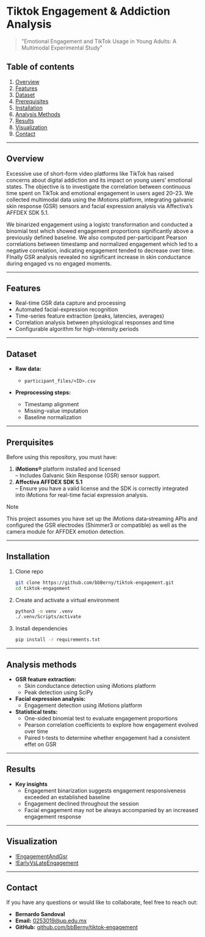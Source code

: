 # Tiktok Engagement & Addiction Analysis

> "Emotional Engagement and TikTok Usage in Young Adults: A Multimodal Experimental Study"


## Table of contents

1. [Overview](#overview)
2. [Features](#features)
3. [Dataset](#dataset)
4. [Prerequisites](#prerequisites)
5. [Installation](#installation)
6. [Analysis Methods](#analysis-methods)
7. [Results](#results)
8. [Visualization](#visualization)
9. [Contact](#contact)

---

## Overview
Excessive use of short-form video platforms like TikTok has raised concerns about digital addiction and its impact on young users’ emotional states. The objective is to investigate the correlation between continuous time spent on TikTok and emotional engagement in users aged 20–23. We collected multimodal data using the iMotions platform, integrating galvanic skin response (GSR) sensors and facial expression analysis via Affectiva’s AFFDEX SDK 5.1.

We binarized engagement using a logistc transformation and conducted a binomial test which showed engagement proportions significantly above a previously defined baseline. We also computed per-participant Pearson correlations between timestamp and normalized engagement which led to a negative correlation, indicating engagement tended to decrease over time. FInally GSR analysis revealed no significant increase in skin conductance during engaged vs no engaged moments.

---

## Features

- Real-time GSR data capture and processing
- Automated facial-expression recognition
- Time-series feature extraction (peaks, latencies, averages)
- Correlation analysis between physiological responses and time
- Configurable algorithm for high-intensity periods

---

## Dataset

- **Raw data:**
    - `participant_files/<ID>.csv`

- **Preprocessing steps:**
    - Timestamp alignment
    - Missing-value imputation
    - Baseline normalization

---

## Prerquisites
Before using this repository, you must have:

1. **iMotions®** platform installed and licensed  
   – Includes Galvanic Skin Response (GSR) sensor support.  
2. **Affectiva AFFDEX SDK 5.1**  
   – Ensure you have a valid license and the SDK is correctly integrated into iMotions for real-time facial expression analysis.

> [!NOTE]
> This project assumes you have set up the iMotions data‐streaming APIs and configured the GSR electrodes (Shimmer3 or compatible) as well as the camera module for AFFDEX emotion detection.

---

## Installation
1. Clone repo
    ```bash
    git clone https://github.com/bbBerny/tiktok-engagement.git
    cd tiktok-engagement
    ```
2.  Create and activate a virtual environment
    ```bash
    python3 -m venv .venv
    ./.venv/Scripts/activate
    ```
3. Install dependencies
    ```bash
    pip install -r requirements.txt
    ```

---

## Analysis methods
- **GSR feature extraction:**
    - Skin conductance detection using iMotions platform
    - Peak detection using SciPy
- **Facial expression analysis:** 
    - Engagement detection using iMotions platform
- **Statistical tests:**
    - One-sided binomial test to evaluate engagement proportions
    - Pearson correlation coefficients to explore how engagement evolved over time
    - Paired t-tests to determine whether engagement had a consistent effet on GSR

---

## Results
- **Key insights**
    - Engagement binarization suggests engagement responsiveness exceeded an established baseline
    - Engagement declined throughout the session
    - Facial engagement may not be always accompanied by an increased engagement response

---

## Visualization
- [!EngagementAndGsr](figures/Figure_1.png)
- [!EarlyVsLateEngagement](figures/Figure_2.png)

---

## Contact

If you have any questions or would like to collaborate, feel free to reach out:

- **Bernardo Sandoval**  
- **Email:** 0253019@up.edu.mx  
- **GitHub:** [github.com/bbBerny/tiktok-engagement](https://github.com/bbBerny/tiktok-engagement)





